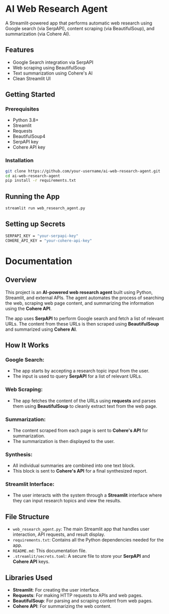 # AI Web Research Agent

A Streamlit-powered app that performs automatic web research using Google search (via SerpAPI), content scraping (via BeautifulSoup), and summarization (via Cohere AI).

## Features

- Google Search integration via SerpAPI
- Web scraping using BeautifulSoup
- Text summarization using Cohere's AI
- Clean Streamlit UI

## Getting Started

### Prerequisites

- Python 3.8+
- Streamlit
- Requests
- BeautifulSoup4
- SerpAPI key
- Cohere API key

### Installation

```bash
git clone https://github.com/your-username/ai-web-research-agent.git
cd ai-web-research-agent
pip install -r requirements.txt
```
## Running the App

```bash
streamlit run web_research_agent.py
```

## Setting up Secrets

```bash
SERPAPI_KEY = "your-serpapi-key"
COHERE_API_KEY = "your-cohere-api-key"
```

# Documentation

## Overview

This project is an **AI-powered web research agent** built using Python, Streamlit, and external APIs. The agent automates the process of searching the web, scraping web page content, and summarizing the information using the **Cohere API**.

The app uses **SerpAPI** to perform Google search and fetch a list of relevant URLs. The content from these URLs is then scraped using **BeautifulSoup** and summarized using **Cohere AI**.

## How It Works

### Google Search:

- The app starts by accepting a research topic input from the user.
- The input is used to query **SerpAPI** for a list of relevant URLs.

### Web Scraping:

- The app fetches the content of the URLs using **requests** and parses them using **BeautifulSoup** to cleanly extract text from the web page.

### Summarization:

- The content scraped from each page is sent to **Cohere's API** for summarization.
- The summarization is then displayed to the user.

### Synthesis:

- All individual summaries are combined into one text block.
- This block is sent to **Cohere's API** for a final synthesized report.

### Streamlit Interface:

- The user interacts with the system through a **Streamlit** interface where they can input research topics and view the results.

## File Structure

- `web_research_agent.py`: The main Streamlit app that handles user interaction, API requests, and result display.
- `requirements.txt`: Contains all the Python dependencies needed for the app.
- `README.md`: This documentation file.
- `.streamlit/secrets.toml`: A secure file to store your **SerpAPI** and **Cohere API** keys.

## Libraries Used

- **Streamlit**: For creating the user interface.
- **Requests**: For making HTTP requests to APIs and web pages.
- **BeautifulSoup**: For parsing and scraping content from web pages.
- **Cohere API**: For summarizing the web content.

